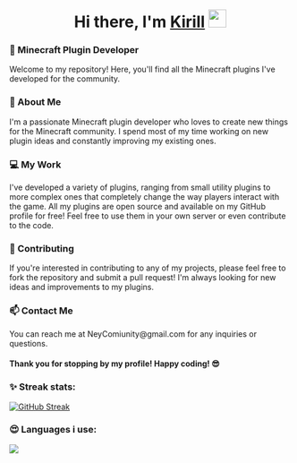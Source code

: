 <h1 align="center">Hi there, I'm <a href="https://vk.com/k_gra4ev" target="_blank">Kirill</a> <img src="https://github.com/blackcater/blackcater/raw/main/images/Hi.gif" height="32"/></h1>

<h3> 🚀 Minecraft Plugin Developer </h3>
Welcome to my repository! Here, you'll find all the Minecraft plugins I've developed for the community.

<h3> 🧐 About Me </h3>
I'm a passionate Minecraft plugin developer who loves to create new things for the Minecraft community. I spend most of my time working on new plugin ideas and constantly improving my existing ones.

<h3> 💻 My Work </h3>
I've developed a variety of plugins, ranging from small utility plugins to more complex ones that completely change the way players interact with the game. All my plugins are open source and available on my GitHub profile for free! Feel free to use them in your own server or even contribute to the code.

<h3> 🤝 Contributing </h3>
If you're interested in contributing to any of my projects, please feel free to fork the repository and submit a pull request! I'm always looking for new ideas and improvements to my plugins.

<h3> 📫 Contact Me </h3>
You can reach me at NeyComiunity@gmail.com for any inquiries or questions. 

#### Thank you for stopping by my profile! Happy coding! 😎

### ✨ Streak stats:
[![GitHub Streak](https://github-readme-streak-stats.herokuapp.com/?user=KirillGrachev)](https://git.io/streak-stats)

### 😍 Languages i use:
![](https://github-profile-summary-cards.vercel.app/api/cards/repos-per-language?username=KirillGrachev&theme=solarized_dark)

